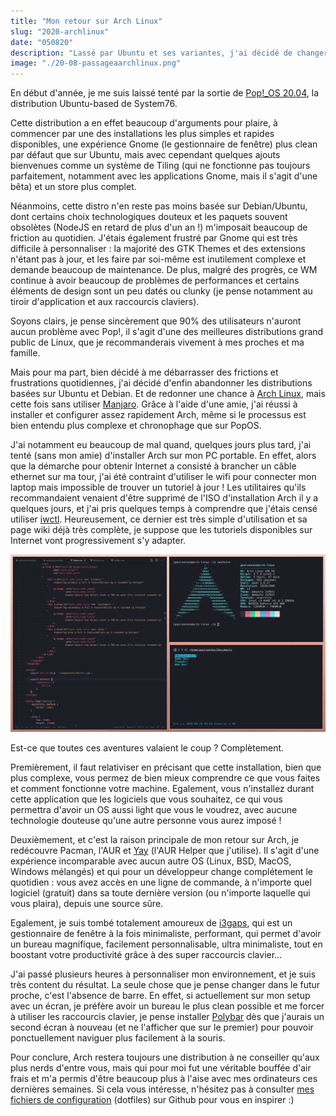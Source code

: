 ```yaml
---
title: "Mon retour sur Arch Linux"
slug: "2020-archlinux"
date: "050820"
description: "Lassé par Ubuntu et ses variantes, j'ai décidé de changer d'environnement de travail pour Arch Linux..."
image: "./20-08-passageaarchlinux.png"
---
```


En début d'année, je me suis laissé tenté par la sortie de [Pop!_OS 20.04](https://pop.system76.com/), la distribution Ubuntu-based de System76.

Cette distribution a en effet beaucoup d'arguments pour plaire, à commencer par une des installations les plus simples et rapides disponibles, une expérience Gnome (le gestionnaire de fenêtre) plus clean par défaut que sur Ubuntu, mais avec cependant quelques ajouts bienvenues comme un système de Tiling (qui ne fonctionne pas toujours parfaitement, notamment avec les applications Gnome, mais il s'agit d'une bêta) et un store plus complet.

Néanmoins, cette distro n'en reste pas moins basée sur Debian/Ubuntu, dont certains choix technologiques douteux et les paquets souvent obsolètes (NodeJS en retard de plus d'un an !) m'imposait beaucoup de friction au quotidien. J'étais également frustré par Gnome qui est très difficile à personnaliser : la majorité des GTK Themes et des extensions n'étant pas à jour, et les faire par soi-même est inutilement complexe et demande beaucoup de maintenance. De plus, malgré des progrès, ce WM continue à avoir beaucoup de problèmes de performances et certains éléments de design sont un peu datés ou clunky (je pense notamment au tiroir d'application et aux raccourcis claviers).

Soyons clairs, je pense sincèrement que 90% des utilisateurs n'auront aucun problème avec Pop!, il s'agit d'une des meilleures distributions grand public de Linux, que je recommanderais vivement à mes proches et ma famille.

Mais pour ma part, bien décidé à me débarrasser des frictions et frustrations quotidiennes, j'ai décidé d'enfin abandonner les distributions basées sur Ubuntu et Debian. Et de redonner une chance à [Arch Linux](https://www.archlinux.org/), mais cette fois sans utiliser [Manjaro](https://manjaro.org/). Grâce à l'aide d'une amie, j'ai réussi à installer et configurer assez rapidement Arch, même si le processus est bien entendu plus complexe et chronophage que sur PopOS.

J'ai notamment eu beaucoup de mal quand, quelques jours plus tard, j'ai tenté (sans mon amie) d'installer Arch sur mon PC portable. En effet, alors que la démarche pour obtenir Internet a consisté à brancher un câble ethernet sur ma tour, j'ai été contraint d'utiliser le wifi pour connecter mon laptop mais impossible de trouver un tutoriel à jour ! Les utilitaires qu'ils recommandaient venaient d'être supprimé de l'ISO d'installation Arch il y a quelques jours, et j'ai pris quelques temps à comprendre que j'étais censé utiliser [iwctl](https://wiki.archlinux.org/index.php/Iwd). Heureusement, ce dernier est très simple d'utilisation et sa page wiki déjà très complète, je suppose que les tutoriels disponibles sur Internet vont progressivement s'y adapter.

![Screen de mon environnement de travail](./20-08-passageaarchlinux1.png)

Est-ce que toutes ces aventures valaient le coup ? Complètement.

Premièrement, il faut relativiser en précisant que cette installation, bien que plus complexe, vous permez de bien mieux comprendre ce que vous faites et comment fonctionne votre machine. Egalement, vous n'installez durant cette application que les logiciels que vous souhaitez, ce qui vous permettra d'avoir un OS aussi light que vous le voudrez, avec aucune technologie douteuse qu'une autre personne vous aurez imposé !

Deuxièmement, et c'est la raison principale de mon retour sur Arch, je redécouvre Pacman, l'AUR et [Yay](https://github.com/Jguer/yay) (l'AUR Helper que j'utilise). Il s'agit d'une expérience incomparable avec aucun autre OS (Linux, BSD, MacOS, Windows mélangés) et qui pour un développeur change complétement le quotidien : vous avez accès en une ligne de commande, à n'importe quel logiciel (gratuit) dans sa toute dernière version (ou n'importe laquelle qui vous plaira), depuis une source sûre.

Egalement, je suis tombé totalement amoureux de [i3gaps](https://github.com/Airblader/i3), qui est un gestionnaire de fenêtre à la fois minimaliste, performant, qui permet d'avoir un bureau magnifique, facilement personnalisable, ultra minimaliste, tout en boostant votre productivité grâce à des super raccourcis clavier...

J'ai passé plusieurs heures à personnaliser mon environnement, et je suis très content du résultat. La seule chose que je pense changer dans le futur proche, c'est l'absence de barre. En effet, si actuellement sur mon setup avec un écran, je préfère avoir un bureau le plus clean possible et me forcer à utiliser les raccourcis clavier, je pense installer [Polybar](https://github.com/polybar/polybar) dès que j'aurais un second écran à nouveau (et ne l'afficher que sur le premier) pour pouvoir ponctuellement naviguer plus facilement à la souris.

Pour conclure, Arch restera toujours une distribution à ne conseiller qu'aux plus nerds d'entre vous, mais qui pour moi fut une véritable bouffée d'air frais et m'a permis d'être beaucoup plus à l'aise avec mes ordinateurs ces dernières semaines. Si cela vous intéresse, n'hésitez pas à consulter [mes fichiers de configuration](https://github.com/GoulvenC/dotfiles) (dotfiles) sur Github pour vous en inspirer :)

